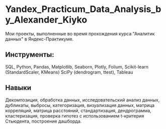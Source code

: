 # Yandex_Practicum_Data_Analysis_by_Alexander_Kiyko
Мои проекты, выполненные во время прохождения курса "Аналитик данных" в Яндекс-Практикуме.

## Инструменты:         
SQL, Python, Pandas, Matplotlib, Seaborn, Plotly, Folium, Scikit-learn (StandardScaler, KMeans) SciPy (dendrogram, ttest), Tableau

## Навыки
Декомпозиция, обработка данных, исследовательский анализ данных, дубликаты, выбросы, категоризация, визуализация данных, матрица корреляций, матрица расстояний, стандартизация, дендрограмма, кластеризация, проверка гипотез с использованием t-критерия Стьюдента, построение дашборда.
